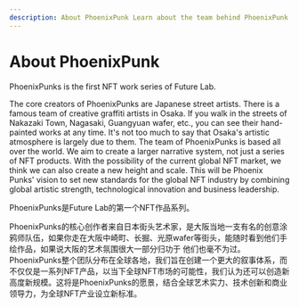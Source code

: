 ```yaml
---
description: About PhoenixPunk Learn about the team behind PhoenixPunk.
---
```


# About PhoenixPunk

PhoenixPunks is the first NFT work series of Future Lab.&#x20;

The core creators of PhoenixPunks are Japanese street artists. There is a famous team of creative graffiti artists in Osaka. If you walk in the streets of Nakazaki Town, Nagasaki, Guangyuan wafer, etc., you can see their hand-painted works at any time. It's not too much to say that Osaka's artistic atmosphere is largely due to them. The team of PhoenixPunks is based all over the world. We aim to create a larger narrative system, not just a series of NFT products. With the possibility of the current global NFT market, we think we can also create a new height and scale. This will be Phoenix Punks' vision to set new standards for the global NFT industry by combining global artistic strength, technological innovation and business leadership. ​&#x20;

PhoenixPunks是Future Lab的第一个NFT作品系列。&#x20;

PhoenixPunks的核心创作者来自日本街头艺术家，是大阪当地一支有名的创意涂鸦师队伍，如果你走在大阪中崎町、长掘、光原wafer等街头，能随时看到他们手绘作品，如果说大阪的艺术氛围很大一部分归功于 他们也毫不为过。PhoenixPunks整个团队分布在全球各地，我们旨在创建一个更大的叙事体系，而不仅仅是一系列NFT产品，以当下全球NFT市场的可能性，我们认为还可以创造新高度新规模。这将是PhoenixPunks的愿景，结合全球艺术实力、技术创新和商业领导力，为全球NFT产业设立新标准。
